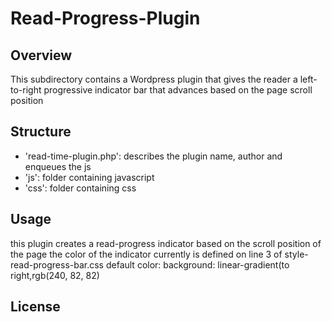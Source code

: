 # Read-Progress-Plugin

## Overview
This subdirectory contains a Wordpress plugin that gives the reader 
a left-to-right progressive indicator bar that advances based on
the page scroll position

## Structure
- 'read-time-plugin.php': describes the plugin name, author and enqueues the js
- 'js': folder containing javascript
- 'css': folder containing css

## Usage
this plugin creates a read-progress indicator based on the scroll position of the page
the color of the indicator currently is defined on line 3 of style-read-progress-bar.css
default color: background: linear-gradient(to right,rgb(240, 82, 82)

## License
